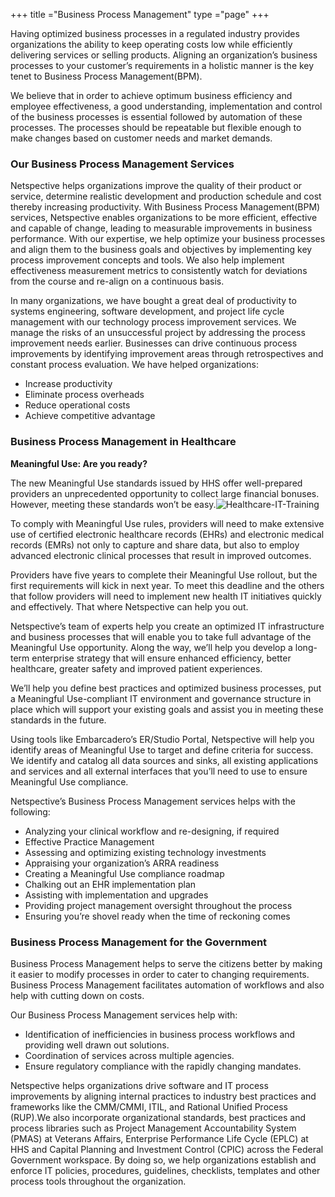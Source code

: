+++
title ="Business Process Management"
type  ="page"
+++

Having optimized business processes in a regulated industry provides organizations the ability to keep operating costs low while efficiently delivering services or selling products. Aligning an organization’s business processes to your customer’s requirements in a holistic manner is the key tenet to Business Process Management(BPM).

We believe that in order to achieve optimum business efficiency and employee effectiveness, a good understanding, implementation and control of the business processes is essential followed by automation of these processes. The processes should be repeatable but flexible enough to make changes based on customer needs and market demands.

### Our Business Process Management Services
Netspective helps organizations improve the quality of their product or service, determine realistic development and production schedule and cost thereby increasing productivity. With Business Process Management(BPM) services, Netspective enables organizations to be more efficient, effective and capable of change, leading to measurable improvements in business performance. With our expertise, we help optimize your business processes and align them to the business goals and objectives by implementing key process improvement concepts and tools. We also help implement effectiveness measurement metrics to consistently watch for deviations from the course and re-align on a continuous basis.

In many organizations, we have bought a great deal of productivity to systems engineering, software development, and project life cycle management with our technology process improvement services. We manage the risks of an unsuccessful project by addressing the process improvement needs earlier. Businesses can drive continuous process improvements by identifying improvement areas through retrospectives and constant process evaluation. We have helped organizations:

* Increase productivity
* Eliminate process overheads
* Reduce operational costs
* Achieve competitive advantage

### Business Process Management in Healthcare
**Meaningful Use: Are you ready?**

The new Meaningful Use standards issued by HHS offer well-prepared providers an unprecedented opportunity to collect large financial bonuses. However, meeting these standards won’t be easy.![Healthcare-IT-Training](/img/consulting-services/Healthcare-IT-Training.jpg#left)

To comply with Meaningful Use rules, providers will need to make extensive use of certified electronic healthcare records (EHRs) and electronic medical records (EMRs) not only to capture and share data, but also to employ advanced electronic clinical processes that result in improved outcomes.

Providers have five years to complete their Meaningful Use rollout, but the first requirements will kick in next year. To meet this deadline and the others that follow providers will need to implement new health IT initiatives quickly and effectively. That where Netspective can help you out.

Netspective’s team of experts help you create an optimized IT infrastructure and business processes that will enable you to take full advantage of the Meaningful Use opportunity. Along the way, we’ll help you develop a long-term enterprise strategy that will ensure enhanced efficiency, better healthcare, greater safety and improved patient experiences.

We’ll help you define best practices and optimized business processes, put a Meaningful Use-compliant IT environment and governance structure in place which will support your existing goals and assist you in meeting these standards in the future.

Using tools like Embarcadero’s ER/Studio Portal, Netspective will help you identify areas of Meaningful Use to target and define criteria for success. We identify and catalog all data sources and sinks, all existing applications and services and all external interfaces that you’ll need to use to ensure Meaningful Use compliance.

Netspective’s Business Process Management services helps with the following:

* Analyzing your clinical workflow and re-designing, if required
* Effective Practice Management
* Assessing and optimizing existing technology investments
* Appraising your organization’s ARRA readiness
* Creating a Meaningful Use compliance roadmap
* Chalking out an EHR implementation plan
* Assisting with implementation and upgrades
* Providing project management oversight throughout the process
* Ensuring you’re shovel ready when the time of reckoning comes

### Business Process Management for the Government
Business Process Management helps to serve the citizens better by making it easier to modify processes in order to cater to changing requirements. Business Process Management facilitates automation of workflows and also help with cutting down on costs.

Our Business Process Management services help with:

* Identification of inefficiencies in business process workflows and providing well drawn out solutions.
* Coordination of services across multiple agencies.
* Ensure regulatory compliance with the rapidly changing mandates.

Netspective helps organizations drive software and IT process improvements by aligning internal practices to industry best practices and frameworks like the CMM/CMMI, ITIL, and Rational Unified Process (RUP).We also incorporate organizational standards, best practices and process libraries such as Project Management Accountability System (PMAS) at Veterans Affairs, Enterprise Performance Life Cycle (EPLC) at HHS and Capital Planning and Investment Control (CPIC) across the Federal Government workspace. By doing so, we help organizations establish and enforce IT policies, procedures, guidelines, checklists, templates and other process tools throughout the organization.



